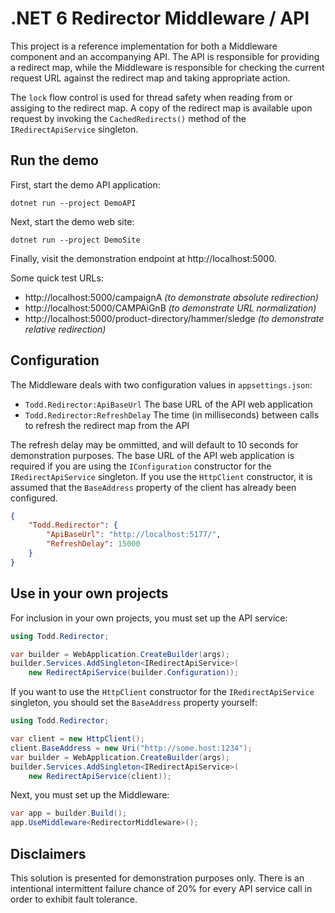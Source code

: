 # .NET 6 Redirector Middleware / API

This project is a reference implementation for both a Middleware component and
an accompanying API. The API is responsible for providing a redirect map, while
the Middleware is responsible for checking the current request URL against the
redirect map and taking appropriate action.

The `lock` flow control is used for thread safety when reading from or assiging
to the redirect map. A copy of the redirect map is available upon request by
invoking the `CachedRedirects()` method of the `IRedirectApiService` singleton.

## Run the demo

First, start the demo API application:

```shell
dotnet run --project DemoAPI
```

Next, start the demo web site:

```shell
dotnet run --project DemoSite
```

Finally, visit the demonstration endpoint at http://localhost:5000.

Some quick test URLs:

- http://localhost:5000/campaignA
  *(to demonstrate absolute redirection)*
- http://localhost:5000/CAMPAiGnB
  *(to demonstrate URL normalization)*
- http://localhost:5000/product-directory/hammer/sledge
  *(to demonstrate relative redirection)*

## Configuration

The Middleware deals with two configuration values in `appsettings.json`:

- `Todd.Redirector:ApiBaseUrl` The base URL of the API web application
- `Todd.Redirector:RefreshDelay` The time (in milliseconds) between calls to
  refresh the redirect map from the API

The refresh delay may be ommitted, and will default to 10 seconds for
demonstration purposes. The base URL of the API web application is required if
you are using the `IConfiguration` constructor for the `IRedirectApiService`
singleton. If you use the `HttpClient` constructor, it is assumed that the
`BaseAddress` property of the client has already been configured.

```json
{
	"Todd.Redirector": {
		"ApiBaseUrl": "http://localhost:5177/",
		"RefreshDelay": 15000
	}
}
```

## Use in your own projects

For inclusion in your own projects, you must set up the API service:

```csharp
using Todd.Redirector;

var builder = WebApplication.CreateBuilder(args);
builder.Services.AddSingleton<IRedirectApiService>(
	new RedirectApiService(builder.Configuration));
```

If you want to use the `HttpClient` constructor for the `IRedirectApiService`
singleton, you should set the `BaseAddress` property yourself:

```csharp
using Todd.Redirector;

var client = new HttpClient();
client.BaseAddress = new Uri("http://some.host:1234");
var builder = WebApplication.CreateBuilder(args);
builder.Services.AddSingleton<IRedirectApiService>(
	new RedirectApiService(client));
```

Next, you must set up the Middleware:

```csharp
var app = builder.Build();
app.UseMiddleware<RedirectorMiddleware>();
```

## Disclaimers

This solution is presented for demonstration purposes only. There is an
intentional intermittent failure chance of 20% for every API service call in
order to exhibit fault tolerance.
